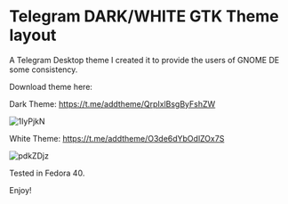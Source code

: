 # Telegram DARK/WHITE GTK Theme layout


A Telegram Desktop theme I created it to provide the users of GNOME DE some consistency.


Download theme here:


Dark Theme: https://t.me/addtheme/QrpIxlBsgByFshZW

![1IyPjkN](https://github.com/user-attachments/assets/bac48141-bb68-4b45-9fa9-258967bc490b)

White Theme: https://t.me/addtheme/O3de6dYbOdlZOx7S

![pdkZDjz](https://github.com/user-attachments/assets/29953f34-3ff3-437d-a2c7-24f7dac0542f)


Tested in Fedora 40.


Enjoy!
